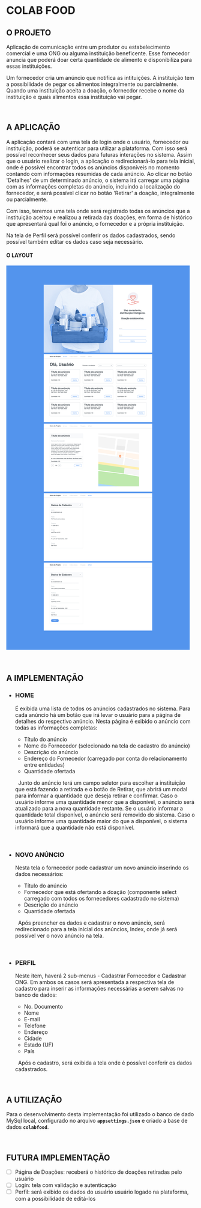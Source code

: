 # COLAB FOOD

## **O PROJETO**
Aplicação de comunicação entre um produtor ou estabelecimento comercial e uma ONG ou alguma instituição beneficente. Esse fornecedor anuncia que poderá doar certa quantidade de alimento e disponibiliza para essas instituições.

Um fornecedor cria um anúncio que notifica as intituições. A instituição tem a possibilidade de pegar os alimentos integralmente ou parcialmente. Quando uma instituição aceita a doação, o fornecdor recebe o nome da instituição e quais alimentos essa instituição vai pegar.

&nbsp;

## **A APLICAÇÃO**
A aplicação contará com uma tela de login onde o usuário, fornecedor ou instituição, poderá se autenticar para utilizar a plataforma. Com isso será possível reconhecer seus dados para futuras interações no sistema. Assim que o usuário realizar o login, a aplicação o redirecionará-lo para tela inicial, onde é possível encontrar todos os anúncios disponíveis no momento contando com informações resumidas de cada anúncio. Ao clicar no botão 'Detalhes' de um determinado anúncio, o sistema irá carregar uma página com as informações completas do anúncio, incluindo a localização do fornecedor, e será possível clicar no botão 'Retirar' a doação, integralmente ou parcialmente.

Com isso, teremos uma tela onde será registrado todas os anúncios que a instituição aceitou e realizou a retirada das doações, em forma de histórico que apresentará qual foi o anúncio, o fornecedor e a própria instituição.

Na tela de Perfil será possível conferir os dados cadastrados, sendo possível também editar os dados caso seja necessário.
&nbsp;
#### **O LAYOUT**
![Layout base da aplicação Colab Food](/web_lay-out_gs.png)

&nbsp;

## **A IMPLEMENTAÇÃO**
- ### **HOME**
  É exibida uma lista de todos os anúncios cadastrados no sistema. Para cada anúncio há um botão que irá levar o usuário para a página de detalhes do respectivo anúncio. Nesta página é exibido o anúncio com todas as informações completas:
  * Título do anúncio
  * Nome do Fornecedor (selecionado na tela de cadastro do anúncio)
  * Descrição do anúncio
  * Endereço do Fornecedor (carregado por conta do relacionamento entre entidades)
  * Quantidade ofertada

  &nbsp;
  Junto do anúncio terá um campo seletor para escolher a instituição que está fazendo a retirada e o botão de Retirar, que abrirá um modal para informar a quantidade que deseja retirar e confirmar. Caso o usuário informe uma quantidade menor que a disponível, o anúncio será atualizado para a nova quantidade restante. Se o usuário informar a quantidade total disponível, o anúncio será removido do sistema. Caso o usuário informe uma quantidade maior do que a disponível, o sistema informará que a quantidade não está disponível.

&nbsp;
- ### **NOVO ANÚNCIO**
  Nesta tela o fornecedor pode cadastrar um novo anúncio inserindo os dados necessários:
  * Título do anúncio
  * Fornecedor que está ofertando a doação (componente select carregado com todos os fornecedores cadastrado no sistema)
  * Descrição do anúncio
  * Quantidade ofertada
  
  &nbsp;
  Após preencher os dados e cadastrar o novo anúncio, será redirecionado para a tela inicial dos anúncios, Index, onde já será possível ver o novo anúncio na tela.

&nbsp;
- ### **PERFIL**
  Neste item, haverá 2 sub-menus - Cadastrar Fornecedor e Cadastrar ONG. Em ambos os casos será apresentada a respectiva tela de cadastro para inserir as informações necessárias a serem salvas no banco de dados:
  *  No. Documento
  *  Nome
  *  E-mail
  *  Telefone
  *  Endereço
  *  Cidade
  *  Estado (UF)
  *  País
  
  &nbsp;
  Após o cadastro, será exibida a tela onde é possível conferir os dados cadastrados.

&nbsp;

## **A UTILIZAÇÃO**
Para o desenvolvimento desta implementação foi utilizado o banco de dado MySql local, configurado no arquivo **`appsettings.json`** e criado a base de dados **`colabfood`**.

&nbsp;

## **FUTURA IMPLEMENTAÇÃO**
- [ ] Página de Doações: receberá o histórico de doações retiradas pelo usuário
- [ ] Login: tela com validação e autenticação
- [ ] Perfil: será exibido os dados do usuário usuário logado na plataforma, com a possibilidade de editá-los